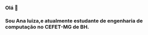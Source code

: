 ### Olá 👋
### Sou Ana luiza,e atualmente estudante de engenharia de computação no CEFET-MG de BH.

<!--
**analuizareiss/analuizareiss** is a ✨ _special_ ✨ repository because its `README.md` (this file) appears on your GitHub profile.

